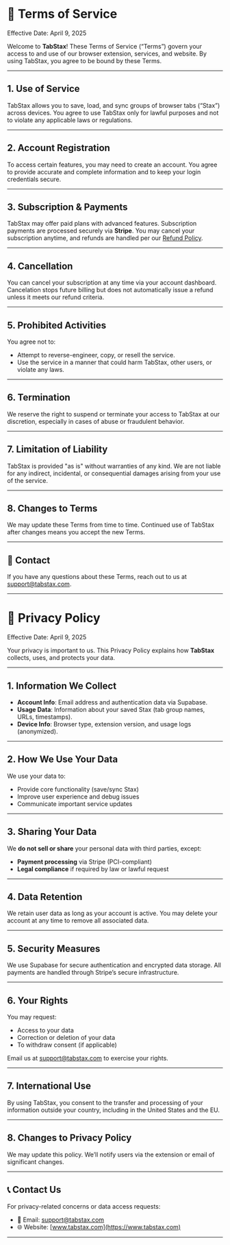 # 📜 Terms of Service

Effective Date: April 9, 2025

Welcome to **TabStax**! These Terms of Service (“Terms”) govern your access to and use of our browser extension, services, and website. By using TabStax, you agree to be bound by these Terms.

---

## 1. Use of Service

TabStax allows you to save, load, and sync groups of browser tabs (“Stax”) across devices. You agree to use TabStax only for lawful purposes and not to violate any applicable laws or regulations.

---

## 2. Account Registration

To access certain features, you may need to create an account. You agree to provide accurate and complete information and to keep your login credentials secure.

---

## 3. Subscription & Payments

TabStax may offer paid plans with advanced features. Subscription payments are processed securely via **Stripe**. You may cancel your subscription anytime, and refunds are handled per our [Refund Policy](#💸-refunds--returns-policy).

---

## 4. Cancellation

You can cancel your subscription at any time via your account dashboard. Cancelation stops future billing but does not automatically issue a refund unless it meets our refund criteria.

---

## 5. Prohibited Activities

You agree not to:
- Attempt to reverse-engineer, copy, or resell the service.
- Use the service in a manner that could harm TabStax, other users, or violate any laws.

---

## 6. Termination

We reserve the right to suspend or terminate your access to TabStax at our discretion, especially in cases of abuse or fraudulent behavior.

---

## 7. Limitation of Liability

TabStax is provided "as is" without warranties of any kind. We are not liable for any indirect, incidental, or consequential damages arising from your use of the service.

---

## 8. Changes to Terms

We may update these Terms from time to time. Continued use of TabStax after changes means you accept the new Terms.

---

## 📧 Contact

If you have any questions about these Terms, reach out to us at [support@tabstax.com](mailto:support@tabstax.com).

---

# 🔐 Privacy Policy

Effective Date: April 9, 2025

Your privacy is important to us. This Privacy Policy explains how **TabStax** collects, uses, and protects your data.

---

## 1. Information We Collect

- **Account Info**: Email address and authentication data via Supabase.
- **Usage Data**: Information about your saved Stax (tab group names, URLs, timestamps).
- **Device Info**: Browser type, extension version, and usage logs (anonymized).

---

## 2. How We Use Your Data

We use your data to:
- Provide core functionality (save/sync Stax)
- Improve user experience and debug issues
- Communicate important service updates

---

## 3. Sharing Your Data

We **do not sell or share** your personal data with third parties, except:
- **Payment processing** via Stripe (PCI-compliant)
- **Legal compliance** if required by law or lawful request

---

## 4. Data Retention

We retain user data as long as your account is active. You may delete your account at any time to remove all associated data.

---

## 5. Security Measures

We use Supabase for secure authentication and encrypted data storage. All payments are handled through Stripe’s secure infrastructure.

---

## 6. Your Rights

You may request:
- Access to your data
- Correction or deletion of your data
- To withdraw consent (if applicable)

Email us at [support@tabstax.com](mailto:support@tabstax.com) to exercise your rights.

---

## 7. International Use

By using TabStax, you consent to the transfer and processing of your information outside your country, including in the United States and the EU.

---

## 8. Changes to Privacy Policy

We may update this policy. We’ll notify users via the extension or email of significant changes.

---

## 📞 Contact Us

For privacy-related concerns or data access requests:

- 📧 Email: [support@tabstax.com](mailto:support@tabstax.com)
- 🌐 Website: [www.tabstax.com](https://www.tabstax.com)

---
